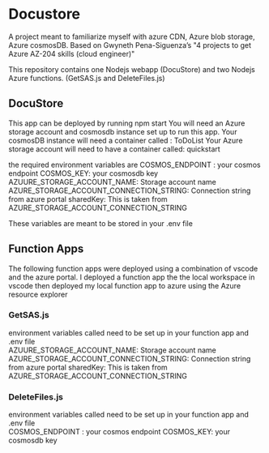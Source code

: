 # Docustore

A project meant to familiarize myself with azure CDN, Azure blob storage, Azure cosmosDB. Based on Gwyneth  Pena-Siguenza’s  "4 projects to get Azure AZ-204 skills (cloud engineer)"

This repository contains one Nodejs webapp (DocuStore) and two Nodejs Azure functions. (GetSAS.js and DeleteFiles.js)

## DocuStore

This app can be deployed by running npm start
You will need an Azure storage account and cosmosdb instance set up to run this app.
Your cosmosDB instance will need a container called : ToDoList
Your Azure storage account will need to have a container called: quickstart

the required environment variables are
COSMOS_ENDPOINT : your cosmos endpoint
COSMOS_KEY: your cosmosdb key
AZUURE_STORAGE_ACCOUNT_NAME: Storage account name
AZURE_STORAGE_ACCOUNT_CONNECTION_STRING:  Connection string from azure portal
sharedKey: This is taken from AZURE_STORAGE_ACCOUNT_CONNECTION_STRING

These variables are meant to be stored in your .env file

## Function Apps

The following function apps were deployed using a combination of vscode and the azure portal.
I deployed a function app the the local workspace in vscode then deployed my local function app to azure using the Azure resource explorer

### GetSAS.js

environment variables called need to be set up in your function app and .env file  
AZUURE_STORAGE_ACCOUNT_NAME: Storage account name
AZURE_STORAGE_ACCOUNT_CONNECTION_STRING:  Connection string from azure portal
sharedKey: This is taken from AZURE_STORAGE_ACCOUNT_CONNECTION_STRING

### DeleteFiles.js

environment variables called need to be set up in your function app and .env file  
COSMOS_ENDPOINT : your cosmos endpoint
COSMOS_KEY: your cosmosdb key


